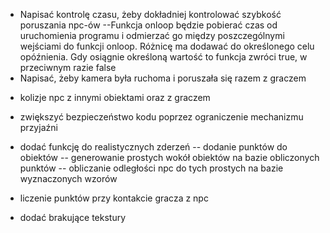 + Napisać kontrolę czasu, żeby dokładniej kontrolować szybkość poruszania npc-ów
--Funkcja onloop będzie pobierać czas od uruchomienia programu i odmierzać go między poszczególnymi wejściami do funkcji onloop. Różnicę ma dodawać do określonego celu opóźnienia. Gdy osiągnie określoną wartość
 to funkcja zwróci true, w przeciwnym razie false
+ Napisać, żeby kamera była ruchoma i poruszała się razem z graczem
- kolizje npc z innymi obiektami oraz z graczem
- zwiększyć bezpieczeństwo kodu poprzez ograniczenie mechanizmu przyjaźni

- dodać funkcję do realistycznych zderzeń
-- dodanie punktów do obiektów
-- generowanie prostych wokół obiektów na bazie obliczonych punktów
-- obliczanie odległości npc do tych prostych na bazie wyznaczonych wzorów



- liczenie punktów przy kontakcie gracza z npc
- dodać brakujące tekstury

